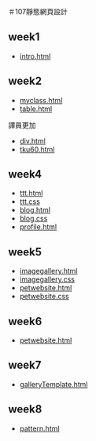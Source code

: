 ＃107靜態網頁設計

## week1
* [intro.html](https://github.com/204410384/107-static-webpage./blob/master/w01/intro.html "intro.html")
 

## week2
* [myclass.html](https://github.com/204410384/107-static-webpage./blob/master/w02/myclass.html "myclass.html") 
* [table.html](https://github.com/204410384/107-static-webpage./blob/master/w02/table.html "table.html")


譯員更加
* [div.html](https://github.com/204410384/107-static-webpage./blob/master/w03/div.html "div.html")
* [tku60.html](https://github.com/204410384/107-static-webpage./blob/master/w03/tku60.html "tku60.html")


## week4
* [ttt.html](https://github.com/204410384/107-static-webpage./blob/master/w04/ttt.html "ttt.html")
* [ttt.css](https://github.com/204410384/107-static-webpage./blob/master/w04/ttt.css "ttt.css")  
* [blog.html](https://github.com/204410384/107-static-webpage./blob/master/w04/blog.html "blog.html")
* [blog.css](https://github.com/204410384/107-static-webpage./blob/master/w04/blog.css "blog.css") 
* [profile.html](https://github.com/204410384/107-static-webpage./blob/master/w04/profile.html "profile.html")



## week5
* [imagegallery.html](https://github.com/204410384/107-static-webpage./blob/master/w05/imagegallery.html "imagegallery.html")
* [imagegallery.css](https://github.com/204410384/107-static-webpage./blob/master/w05/imagegallery.css "imagegallery.css") 
* [petwebsite.html](https://github.com/204410384/107-static-webpage./blob/master/w05/petwebsite.html "petwebsite.html")
* [petwebsite.css](https://github.com/204410384/107-static-webpage./blob/master/w05/petwebsite.css "petwebsite.css")

## week6
* [petwebsite.html](https://github.com/204410384/107-static-webpage./blob/master/w06/petwebsite.html "petwebsite.html")

## week7

* [galleryTemplate.html](http://127.0.0.1:5500/w07/galleryTemplate.html)

## week8

* [pattern.html](http://127.0.0.1:5500/w08/pattern.html)


<!--stackedit_data:
eyJoaXN0b3J5IjpbLTM5NDcyOTE1LC05MzcyNDE2OTUsLTE4MD
IyNjE0MTUsLTEzNjM1MjcxODBdfQ==
-->
